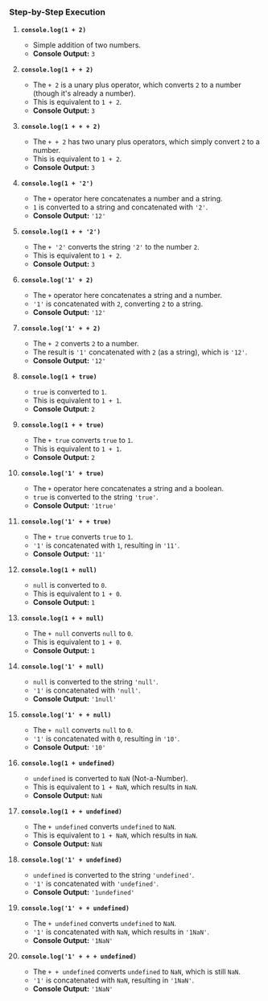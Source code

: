 ### Step-by-Step Execution

1. **`console.log(1 + 2)`**
   - Simple addition of two numbers.
   - **Console Output:** `3`

2. **`console.log(1 + + 2)`**
   - The `+ 2` is a unary plus operator, which converts `2` to a number (though it's already a number).
   - This is equivalent to `1 + 2`.
   - **Console Output:** `3`

3. **`console.log(1 + + + 2)`**
   - The `+ + 2` has two unary plus operators, which simply convert `2` to a number.
   - This is equivalent to `1 + 2`.
   - **Console Output:** `3`

4. **`console.log(1 + '2')`**
   - The `+` operator here concatenates a number and a string.
   - `1` is converted to a string and concatenated with `'2'`.
   - **Console Output:** `'12'`

5. **`console.log(1 + + '2')`**
   - The `+ '2'` converts the string `'2'` to the number `2`.
   - This is equivalent to `1 + 2`.
   - **Console Output:** `3`

6. **`console.log('1' + 2)`**
   - The `+` operator here concatenates a string and a number.
   - `'1'` is concatenated with `2`, converting `2` to a string.
   - **Console Output:** `'12'`

7. **`console.log('1' + + 2)`**
   - The `+ 2` converts `2` to a number.
   - The result is `'1'` concatenated with `2` (as a string), which is `'12'`.
   - **Console Output:** `'12'`

8. **`console.log(1 + true)`**
   - `true` is converted to `1`.
   - This is equivalent to `1 + 1`.
   - **Console Output:** `2`

9. **`console.log(1 + + true)`**
   - The `+ true` converts `true` to `1`.
   - This is equivalent to `1 + 1`.
   - **Console Output:** `2`

10. **`console.log('1' + true)`**
    - The `+` operator here concatenates a string and a boolean.
    - `true` is converted to the string `'true'`.
    - **Console Output:** `'1true'`

11. **`console.log('1' + + true)`**
    - The `+ true` converts `true` to `1`.
    - `'1'` is concatenated with `1`, resulting in `'11'`.
    - **Console Output:** `'11'`

12. **`console.log(1 + null)`**
    - `null` is converted to `0`.
    - This is equivalent to `1 + 0`.
    - **Console Output:** `1`

13. **`console.log(1 + + null)`**
    - The `+ null` converts `null` to `0`.
    - This is equivalent to `1 + 0`.
    - **Console Output:** `1`

14. **`console.log('1' + null)`**
    - `null` is converted to the string `'null'`.
    - `'1'` is concatenated with `'null'`.
    - **Console Output:** `'1null'`

15. **`console.log('1' + + null)`**
    - The `+ null` converts `null` to `0`.
    - `'1'` is concatenated with `0`, resulting in `'10'`.
    - **Console Output:** `'10'`

16. **`console.log(1 + undefined)`**
    - `undefined` is converted to `NaN` (Not-a-Number).
    - This is equivalent to `1 + NaN`, which results in `NaN`.
    - **Console Output:** `NaN`

17. **`console.log(1 + + undefined)`**
    - The `+ undefined` converts `undefined` to `NaN`.
    - This is equivalent to `1 + NaN`, which results in `NaN`.
    - **Console Output:** `NaN`

18. **`console.log('1' + undefined)`**
    - `undefined` is converted to the string `'undefined'`.
    - `'1'` is concatenated with `'undefined'`.
    - **Console Output:** `'1undefined'`

19. **`console.log('1' + + undefined)`**
    - The `+ undefined` converts `undefined` to `NaN`.
    - `'1'` is concatenated with `NaN`, which results in `'1NaN'`.
    - **Console Output:** `'1NaN'`

20. **`console.log('1' + + + undefined)`**
    - The `+ + undefined` converts `undefined` to `NaN`, which is still `NaN`.
    - `'1'` is concatenated with `NaN`, resulting in `'1NaN'`.
    - **Console Output:** `'1NaN'`
